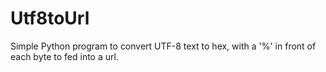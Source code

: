 # Utf8toUrl
Simple Python program to convert UTF-8 text to hex, with a '%' in front of each byte to fed into a url.
